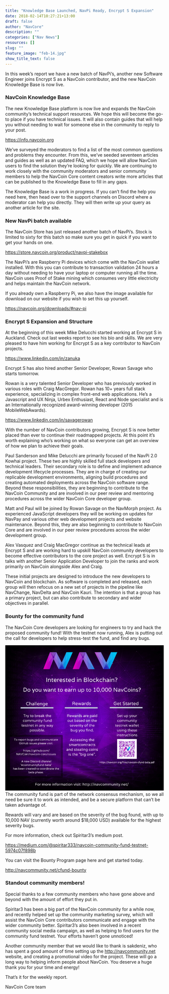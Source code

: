 ```yaml
---
title: "Knowledge Base Launched, NavPi Ready, Encrypt S Expansion"
date: 2018-02-14T10:27:21+13:00
draft: false
author: "NavCore"
description: ""
categories: ["Nav News"]
resources: []
slug: ""
feature_image: "feb-14.jpg"
show_title_text: false
---
```


In this week’s report we have a new batch of NavPi’s, another new Software Engineer joins Encrypt S as a NavCoin contributor, and the new NavCoin Knowledge Base is now live.
<!--more-->

### NavCoin Knowledge Base
The new Knowledge Base platform is now live and expands the NavCoin community’s technical support resources. We hope this will become the go-to place if you have technical issues. It will also contain guides that will help you without needing to wait for someone else in the community to reply to your post.

https://info.navcoin.org

We’ve surveyed the moderators to find a list of the most common questions and problems they encounter. From this, we’ve seeded seventeen articles and guides as well as an updated FAQ, which we hope will allow NavCoin users to find the solution they’re looking for quickly. We are continuing to work closely with the community moderators and senior community members to help the NavCoin Core content creators write more articles that can be published to the Knowledge Base to fill in any gaps.

The Knowledge Base is a work in progress. If you can’t find the help you need here, then head over to the support channels on Discord where a moderator can help you directly. They will then write up your query as another article for the site.


### New NavPi batch available
The NavCoin Store has just released another batch of NavPi’s. Stock is limited to sixty for this batch so make sure you get in quick if you want to get your hands on one.

https://store.navcoin.org/product/navpi-stakebox

The NavPi’s are Raspberry Pi devices which come with the NavCoin wallet installed. With this you can contribute to transaction validation 24 hours a day without needing to have your laptop or computer running all the time. NavCoin uses Proof of Stake mining which consumes very little electricity and helps maintain the NavCoin network.

If you already own a Raspberry Pi, we also have the image available for download on our website if you wish to set this up yourself.

https://navcoin.org/downloads/#nav-pi

### Encrypt S Expansion and Structure
At the beginning of this week Mike Delucchi started working at Encrypt S in Auckland. Check out last weeks report to see his bio and skills. We are very pleased to have him working for Encrypt S as a key contributor to NavCoin projects.

https://www.linkedin.com/in/zanuka

Encrypt S has also hired another Senior Developer, Rowan Savage who starts tomorrow.

Rowan is a very talented Senior Developer who has previously worked in various roles with Craig MacGregor. Rowan has 10+ years full stack experience, specializing in complex front-end web applications. He’s a Javascript and UX Ninja, Urbex Enthusiast, React and Node specialist and is an Internationally recognized award-winning developer (2015 MobileWebAwards).

https://www.linkedin.com/in/savagerowan

With the number of NavCoin contributors growing, Encrypt S is now better placed than ever to continue their roadmapped projects. At this point it’s worth explaining who’s working on what so everyone can get an overview of how we plan to achieve their goals.

Paul Sanderson and Mike Delucchi are primarily focused of the NavPi 2.0 Kowhai project. These two are highly skilled full stack developers and technical leaders. Their secondary role is to define and implement advance development lifecycle processes. They are in charge of creating our replicable development environments, aligning build procedures and creating automated deployments across the NavCoin software range. Beyond these responsibilities, they are beginning to contribute to the NavCoin Community and are involved in our peer review and mentoring procedures across the wider NavCoin Core developer group.

Matt and Paul will be joined by Rowan Savage on the NavMorph project. As experienced JavaScript developers they will be working on updates for NavPay and various other web development projects and website maintenance. Beyond this, they are also beginning to contribute to NavCoin Core and are involved in our peer review procedures across the wider development group.

Alex Vasquez and Craig MacGregor continue as the technical leads at Encrypt S and are working hard to upskill NavCoin community developers to become effective contributors to the core project as well. Encrypt S is in talks with another Senior Application Developer to join the ranks and work primarily on NavCoin alongside Alex and Craig.

These initial projects are designed to introduce the new developers to NavCoin and blockchain. As software is completed and released, each group will then refocus on a new set of projects in the pipeline like NavChange, NavDelta and NavCoin Kauri. The intention is that a group has a primary project, but can also contribute to secondary and wider objectives in parallel.

### Bounty for the community fund
The NavCoin Core developers are looking for engineers to try and hack the proposed community fund! With the testnet now running, Alex is putting out the call for developers to help stress-test the fund, and find any bugs.

![](communityfund-bounty.png)
The community fund is part of the network consensus mechanism, so we all need be sure it to work as intended, and be a secure platform that can’t be taken advantage of.

Rewards will vary and are based on the severity of the bug found, with up to 10,000 NAV (currently worth around $18,000 USD) available for the highest severity bugs.

For more information, check out Spiritar3’s medium post.

https://medium.com/@spiritar333/navcoin-community-fund-testnet-5974c07f898b

You can visit the Bounty Program page here and get started today.

http://navcommunity.net/cfund-bounty

### Standout community members!
Special thanks to a few community members who have gone above and beyond with the amount of effort they put in.

Spiritar3 has been a big part of the NavCoin community for a while now, and recently helped set up the community marketing survey, which will assist the NavCoin Core contributors communicate and engage with the wider community better. Spiritar3’s also been involved in a recent community social media campaign, as well as helping to find users for the community fund testnet. Your efforts haven’t gone unnoticed!

Another community member that we would like to thank is sakdeniz, who has spent a good amount of time setting up the http://navcommunity.net website, and creating a promotional video for the project. These will go a long way to helping inform people about NavCoin. You deserve a huge thank you for your time and energy!

That’s it for the weekly report.

NavCoin Core team